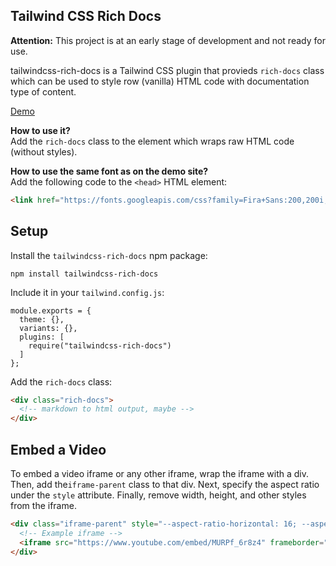 Tailwind CSS Rich Docs
---------

**Attention:** This project is at an early stage of development and not ready for use.

tailwindcss-rich-docs is a Tailwind CSS plugin that provieds `rich-docs` class which can be used to style row (vanilla) HTML code with documentation type of content.

[Demo](https://tailwindcss-rich-docs.netlify.com/)

**How to use it?**  
Add the `rich-docs` class to the element which wraps raw HTML code (without styles).

**How to use the same font as on the demo site?**  
Add the following code to the `<head>` HTML element:

```html
<link href="https://fonts.googleapis.com/css?family=Fira+Sans:200,200i,300,300i,400,400i,500,500i,600,600i,700,700i,800,800i&display=swap" rel="stylesheet">
```

Setup
---------

Install the `tailwindcss-rich-docs` npm package:
```
npm install tailwindcss-rich-docs
```

Include it in your `tailwind.config.js`:
```
module.exports = {
  theme: {},
  variants: {},
  plugins: [
    require("tailwindcss-rich-docs")
  ]
};
```

Add the `rich-docs` class:
```html
<div class="rich-docs">
  <!-- markdown to html output, maybe -->
</div>
```

Embed a Video
---------

To embed a video iframe or any other iframe, wrap the iframe with a div. Then, add the`iframe-parent` class to that div. Next, specify the aspect ratio under the `style` attribute. Finally, remove width, height, and other styles from the iframe.
```html
<div class="iframe-parent" style="--aspect-ratio-horizontal: 16; --aspect-ratio-vertical: 9;">
  <!-- Example iframe -->
  <iframe src="https://www.youtube.com/embed/MURPf_6r8z4" frameborder="0" allow="accelerometer; autoplay; encrypted-media; gyroscope; picture-in-picture" allowfullscreen></iframe>
</div>
```
